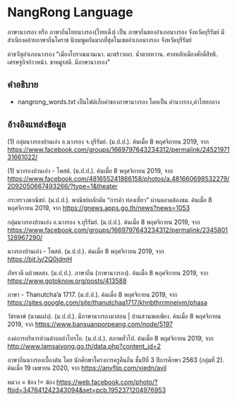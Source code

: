 # NangRong Language

ภาษานางรอง หรือ ภาษาถิ่นไทยนางรอง(ไทยเดิ้ง) เป็น ภาษาถิ่นของอำเภอนางรอง จังหวัดบุรีรัมย์ มีสำเนียงคล้ายภาษาถิ่นโคราช นิบมพูดกันมากที่สุดในเขตอำเภอนางรอง จังหวัดบุรีรัมย์

คำขวัญอำเภอนางรอง "เมืองโบราณนานเนา. มะพร้าวเผา. น้ำตาลหวาน. ศาลหลักเมืองศักดิ์สิทธิ. เศรษฐกิจก้าวหน้า. ขาหมูรสดี. มีภาษานางรอง"

## คำอธิบาย

- nangrong_words.txt เป็นไฟล์เก็บคำของภาษานางรอง โดยเป็น คำนางรอง,คำไทยกลาง

## อ้างอิงแหล่งข้อมูล

(1) กลุ่มนางรองบ้านเอ๋ง อ.นางรอง จ.บุรีรัมย์. (ม.ป.ป.). ค้นเมื่อ 8 พฤศจิกายน 2019, จาก https://www.facebook.com/groups/1669797643234312/permalink/2452197131661022/

(1) นางรองบ้านเอ๋ง - โพสต์. (ม.ป.ป.). ค้นเมื่อ 8 พฤศจิกายน 2019, จาก https://www.facebook.com/481655241866158/photos/a.481660698532279/2092050667493266/?type=1&theater

กระทรวงพาณิชย์. (ม.ป.ป.). พาณิชย์ผลักดัน “การค้า ท่องเที่ยว” ผ่านตลาดต้องชม. ค้นเมื่อ 8 พฤศจิกายน 2019, จาก https://gnews.apps.go.th/news?news=1053

กลุ่มนางรองบ้านเอ๋ง อ.นางรอง จ.บุรีรัมย์. (ม.ป.ป.). ค้นเมื่อ 8 พฤศจิกายน 2019, จาก https://www.facebook.com/groups/1669797643234312/permalink/2345801128967290/

นางรองบ้านเอ๋ง - โพสต์. (ม.ป.ป.). ค้นเมื่อ 8 พฤศจิกายน 2019, จาก https://bit.ly/2Q0jdmH

ภัทรวดี แผ้วพลสง. (ม.ป.ป.). ภาษาถิ่น (ภาษานางรอง). ค้นเมื่อ 8 พฤศจิกายน 2019, จาก https://www.gotoknow.org/posts/413588

ภาษา - Thanutcha’a 1717. (ม.ป.ป.). ค้นเมื่อ 8 พฤศจิกายน 2019, จาก https://sites.google.com/site/thanutchaa1717/khnbthrrmneiym/phasa

วัชรพงษ์ (นามแฝง). (ม.ป.ป.). มีภาษานางรองมาสอน | บ้านสวนพอเพียง. ค้นเมื่อ 8 พฤศจิกายน 2019, จาก https://www.bansuanporpeang.com/node/5197

องค์การบริหารส่วนตำบลลำไทรโย. (ม.ป.ป.). สภาพทั่วไป. ค้นเมื่อ 8 พฤศจิกายน 2019, จาก http://www.lamsaiyong.go.th/data.php?content_id=2

ภาษาถิ่นนางรองเบื้องต้น โดย นักศึกษาโครงการครูคืนถิ่น ชั้นปีที่ 3 ปีการศึกษา 2563 (กลุ่มที่ 2). ค้นเมื่อ 19 เมษายน 2020, จาก https://anyflip.com/xiedn/avil

หมวง = ข้อง != ฆ้อง https://web.facebook.com/photo/?fbid=347641242343094&set=pcb.1952371204976953